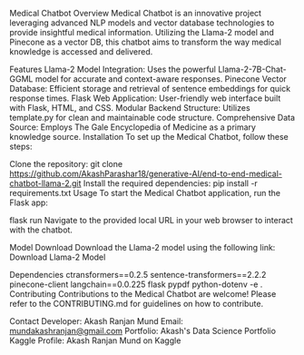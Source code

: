 Medical Chatbot
Overview
Medical Chatbot is an innovative project leveraging advanced NLP models and vector database technologies to provide insightful medical information. Utilizing the Llama-2 model and Pinecone as a vector DB, this chatbot aims to transform the way medical knowledge is accessed and delivered.

Features
Llama-2 Model Integration: Uses the powerful Llama-2-7B-Chat-GGML model for accurate and context-aware responses.
Pinecone Vector Database: Efficient storage and retrieval of sentence embeddings for quick response times.
Flask Web Application: User-friendly web interface built with Flask, HTML, and CSS.
Modular Backend Structure: Utilizes template.py for clean and maintainable code structure.
Comprehensive Data Source: Employs The Gale Encyclopedia of Medicine as a primary knowledge source.
Installation
To set up the Medical Chatbot, follow these steps:

Clone the repository:
git clone https://github.com/AkashParashar18/generative-AI/end-to-end-medical-chatbot-llama-2.git
Install the required dependencies:
pip install -r requirements.txt
Usage
To start the Medical Chatbot application, run the Flask app:

flask run
Navigate to the provided local URL in your web browser to interact with the chatbot.

Model Download
Download the Llama-2 model using the following link: Download Llama-2 Model

Dependencies
ctransformers==0.2.5
sentence-transformers==2.2.2
pinecone-client
langchain==0.0.225
flask
pypdf
python-dotenv
-e .
Contributing
Contributions to the Medical Chatbot are welcome! Please refer to the CONTRIBUTING.md for guidelines on how to contribute.

Contact
Developer: Akash Ranjan Mund
Email: mundakashranjan@gmail.com
Portfolio: Akash's Data Science Portfolio
Kaggle Profile: Akash Ranjan Mund on Kaggle
